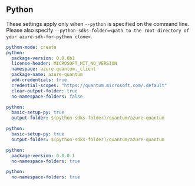 ## Python

These settings apply only when `--python` is specified on the command line.
Please also specify `--python-sdks-folder=<path to the root directory of your azure-sdk-for-python clone>`.

``` yaml $(python)
python-mode: create
python:
  package-version: 0.0.0b1
  license-header: MICROSOFT_MIT_NO_VERSION
  namespace: azure.quantum._client
  package-name: azure-quantum
  add-credentials: true
  credential-scopes: "https://quantum.microsoft.com/.default"
  clear-output-folder: true
  no-namespace-folders: false
```

```yaml $(python) && $(python-mode) == 'update'
python:
  basic-setup-py: true
  output-folder: $(python-sdks-folder)/quantum/azure-quantum
```

```yaml $(python) && $(python-mode) == 'create'
python:
  basic-setup-py: true
  output-folder: $(python-sdks-folder)/quantum/azure-quantum
```

```yaml $(python) && $(python-mode) == 'cli'
python:
  package-version: 0.0.0.1
  no-namespace-folders: true
```

```yaml $(python) && $(python-mode) == 'pythonSdk'
python:
  no-namespace-folders: true
```
